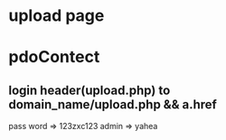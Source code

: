 # upload page
# pdoContect


## login header(upload.php) to domain_name/upload.php && a.href

pass word => 123zxc123 
admin => yahea